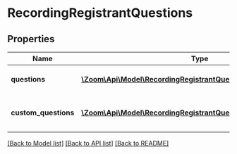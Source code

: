 # RecordingRegistrantQuestions

## Properties
Name | Type | Description | Notes
------------ | ------------- | ------------- | -------------
**questions** | [**\Zoom\Api\Model\RecordingRegistrantQuestionsQuestions[]**](RecordingRegistrantQuestionsQuestions.md) | Array of Registrant Questions | [optional] 
**custom_questions** | [**\Zoom\Api\Model\RecordingRegistrantQuestionsCustomQuestions[]**](RecordingRegistrantQuestionsCustomQuestions.md) | Array of Registrant Custom Questions | [optional] 

[[Back to Model list]](../README.md#documentation-for-models) [[Back to API list]](../README.md#documentation-for-api-endpoints) [[Back to README]](../README.md)


